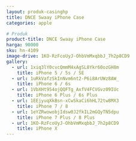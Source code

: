 ```yaml
---
layout: produk-casinghp
title: DNCE Swaay iPhone Case
categories: apple

# Produk
product-title: DNCE Swaay iPhone Case
harga: 90000
sku: hn-4109
image-drive: 1KO-RzFcoUyJ-OhbVmMxqbbJ_7h2p8CD9
gallery:
  - url: 1xiq3lY0cvcQmmM4xAgSL8Ykr60ozGH8m
    title: iPhone 5 / 5s / SE
  - url: 1uRkVafzSkInNvm6nt2-P6i8ArUWz8AW_
    title: iPhone 6 / 6s
  - url: 1VbXHt954ojQQFTg_AxfV4FCVGvz09IUc
    title: iPhone 6 Plus / 6s Plus
  - url: 1EEjyuqXkBsn-xCwSkaCi6hHL72tw8MX3
    title: iPhone 7 / 8
  - url: 1eYZRwowobjIdsw0J2fkIL2mGQyTN5dpu
    title: iPhone 7 Plus / 8 Plus
  - url: 1KO-RzFcoUyJ-OhbVmMxqbbJ_7h2p8CD9
    title: iPhone X
---
```

